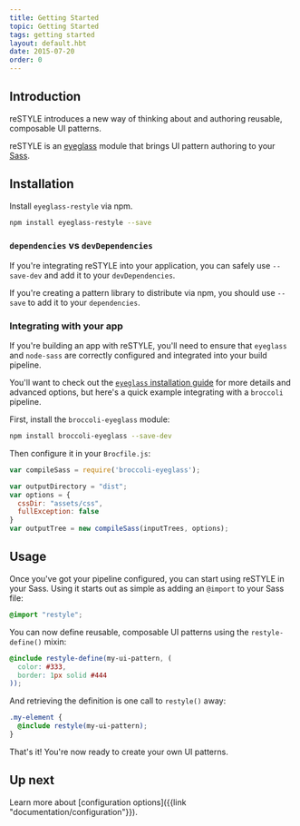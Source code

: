 ```yaml
---
title: Getting Started
topic: Getting Started
tags: getting started
layout: default.hbt
date: 2015-07-20
order: 0
---
```


## Introduction

reSTYLE introduces a new way of thinking about and authoring reusable, composable UI patterns.

reSTYLE is an [eyeglass](http://github.com/sass-eyeglass/eyeglass/) module that brings UI pattern authoring to your [Sass](http://sass-lang.com).

<!-- Learn more about the [philosophy of reSTYLE]({{link "philosophy"}}). -->

## Installation

Install `eyeglass-restyle` via npm.

```sh
npm install eyeglass-restyle --save
```

### `dependencies` vs `devDependencies`

If you're integrating reSTYLE into your application, you can safely use `--save-dev` and add it to your `devDependencies`.

If you're creating a pattern library to distribute via npm, you should use `--save` to add it to your `dependencies`.

### Integrating with your app

If you're building an app with reSTYLE, you'll need to ensure that `eyeglass` and `node-sass` are correctly configured and integrated into your build pipeline.

You'll want to check out the [`eyeglass` installation guide](https://github.com/sass-eyeglass/eyeglass#user-content-installing-eyeglass) for more details and advanced options, but here's a quick example integrating with a `broccoli` pipeline.

First, install the `broccoli-eyeglass` module:
```sh
npm install broccoli-eyeglass --save-dev
```

Then configure it in your `Brocfile.js`:
```js
var compileSass = require('broccoli-eyeglass');

var outputDirectory = "dist";
var options = {
  cssDir: "assets/css",
  fullException: false
}
var outputTree = new compileSass(inputTrees, options);
```

## Usage

Once you've got your pipeline configured, you can start using reSTYLE in your Sass. Using it starts out as simple as adding an `@import` to your Sass file:

```scss
@import "restyle";
```

You can now define reusable, composable UI patterns using the `restyle-define()` mixin:

```scss
@include restyle-define(my-ui-pattern, (
  color: #333,
  border: 1px solid #444
));
```

And retrieving the definition is one call to `restyle()` away:

```scss
.my-element {
  @include restyle(my-ui-pattern);
}
```

That's it! You're now ready to create your own UI patterns.


## Up next

Learn more about <!--TODO[what makes up a UI pattern]({{link "documentation/what-are-ui-patterns"}}), [defining UI patterns]({{link "documentation/defining-ui-patterns"}}), and--> [configuration options]({{link "documentation/configuration"}}).
